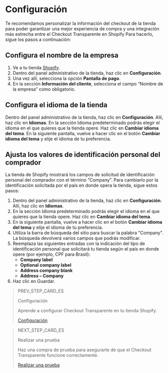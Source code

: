 # Configuración

Te recomendamos personalizar la información del checkout de la tienda para poder garantizar una mejor experiencia de compra y una integración más estrecha entre el Checkout Transparente en Shopify Para hacerlo, sigue los pasos a continuación:

## Configura el nombre de la empresa

1. Ve a tu tienda [Shopify](https://accounts.shopify.com/store-login).
2. Dentro del panel administrativo de la tienda, haz clic en **Configuración**.
3. Una vez allí, selecciona la opción **Pantalla de pago**.
4. En la sección **Información del cliente**, selecciona el campo “Nombre de la empresa” como obligatorio.

## Configura el idioma de la tienda

Dentro del panel administrativo de la tienda, haz clic en **Configuración**. Allí, haz clic en **Idiomas**.
En la sección Idioma predeterminado podrás elegir el idioma en el que quieres que la tienda opere. Haz clic en **Cambiar idioma del tema**. 
En la siguiente pantalla, vuelve a hacer clic en el botón **Cambiar idioma del tema** y elije el idioma de tu preferencia.

## Ajusta los valores de identificación personal del comprador

La tienda de Shopify mostrará los campos de solicitud de identificación personal del comprador con el término “Company”. Para cambiarlo por la identificación solicitada por el país en donde opera la tienda, sigue estos pasos:

1. Dentro del panel administrativo de la tienda, haz clic en **Configuración**. Allí, haz clic en **Idiomas**.
2. En la sección Idioma predeterminado podrás elegir el idioma en el que quieres que la tienda opere. Haz clic en **Cambiar idioma del tema**. 
3. En la siguiente pantalla, vuelve a hacer clic en el botón **Cambiar idioma del tema** y elije el idioma de tu preferencia.
4. Utiliza la barra de búsqueda del sitio para buscar la palabra "Company". La búsqueda devolverá varios campos que podrás modificar.
5. Reemplaza las siguientes entradas con la indicación del tipo de identificación personal que solicitará tu tienda según el país en donde opere (por ejemplo, CPF para Brasil):
    * **Company label**
    * **Optional company label**
    * **Address company blank**
    * **Address – Company**
6. Haz clic en Guardar.


> PREV_STEP_CARD_ES
>
> Configuración
>
> Aprende a configurar Checkout Transparente en tu tienda Shopify.
>
> [Configuración](/developers/es/docs/shopify/configuration-checkout-transparente)

> NEXT_STEP_CARD_ES
>
> Realizar una prueba
>
> Haz una compra de prueba para asegurarte de que el Checkout Transparente funcione correctamente.
>
> [Realizar una prueba](/developers/es/docs/shopify/integration-test-checkout-transparente)

